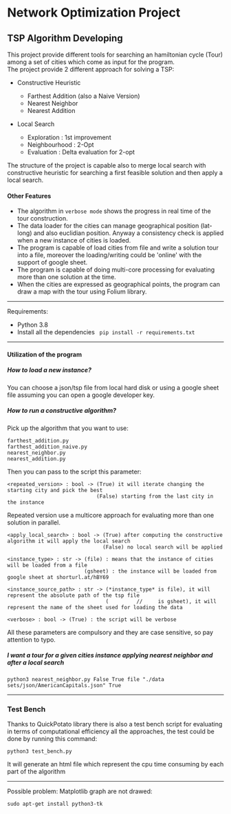 # Network Optimization Project
## TSP Algorithm Developing 

This project provide different tools for searching an hamiltonian cycle (Tour) among
a set of cities which come as input for the program.\
The project provide 2 different approach for solving a TSP:

- Constructive Heuristic

    - Farthest Addition (also a Naive Version)
    - Nearest Neighbor
    - Nearest Addition
  
- Local Search
    
    - Exploration : 1st improvement
    - Neighbourhood : 2-Opt
    - Evaluation : Delta evaluation for 2-opt

The structure of the project is capable also to merge local search with 
constructive heuristic for searching a first feasible solution and then apply
a local search.

#### Other Features
- The algorithm in ```verbose mode``` shows the progress in real time of the tour
    construction.
- The data loader for the cities can manage geographical position (lat-long)
 and also euclidian position. Anyway a consistency check is applied when a new instance
  of cities is loaded.
- The program is capable of load cities from file and write a solution tour into a file, moreover
the loading/writing could be 'online' with the support of google sheet.
- The program is capable of doing multi-core processing for evaluating more than one solution at the time.
- When the cities are expressed as geographical points, the program can draw a map with the tour using Folium library.


---

Requirements:
- Python 3.8
- Install all the dependencies ``` pip install -r requirements.txt```

---

#### Utilization of the program

##### How to load a new instance?

You can choose a json/tsp file from local hard disk or using a google sheet file
assuming you can open a google developer key.

##### How to run a constructive algorithm?

Pick up the algorithm that you want to use:
```
farthest_addition.py
farthest_addition_naive.py    
nearest_neighbor.py
nearest_addition.py
```
Then you can pass to the script this parameter:
```
<repeated_version> : bool -> (True) it will iterate changing the starting city and pick the best
                             (False) starting from the last city in the instance
```
Repeated version use a multicore approach for evaluating more than one solution in parallel.
```
<apply_local_search> : bool -> (True) after computing the constructive algorithm it will apply the local search
                               (False) no local search will be applied
```
```
<instance_type> : str -> (file) : means that the instance of cities will be loaded from a file
                         (gsheet) : the instance will be loaded from google sheet at shorturl.at/hBY69
```
```
<instance_source_path> : str -> (*instance_type* is file), it will represent the absolute path of the tsp file
                                (         //     is gsheet), it will represent the name of the sheet used for loading the data
```
```
<verbose> : bool -> (True) : the script will be verbose
```

All these parameters are compulsory and they are case sensitive, so pay attention to typo.

##### I want a tour for a given cities instance applying nearest neighbor and after a local search
```
python3 nearest_neighbor.py False True file "./data sets/json/AmericanCapitals.json" True
```
---

### Test Bench

Thanks to QuickPotato library there is also a test bench script for evaluating in terms of computational efficiency
all the approaches, the test could be done by running this command:

```commandline
python3 test_bench.py
```
It will generate an html file which represent the cpu time consuming by each part of the algorithm

---

Possible problem:
Matplotlib graph are not drawed:
```
sudo apt-get install python3-tk
```
